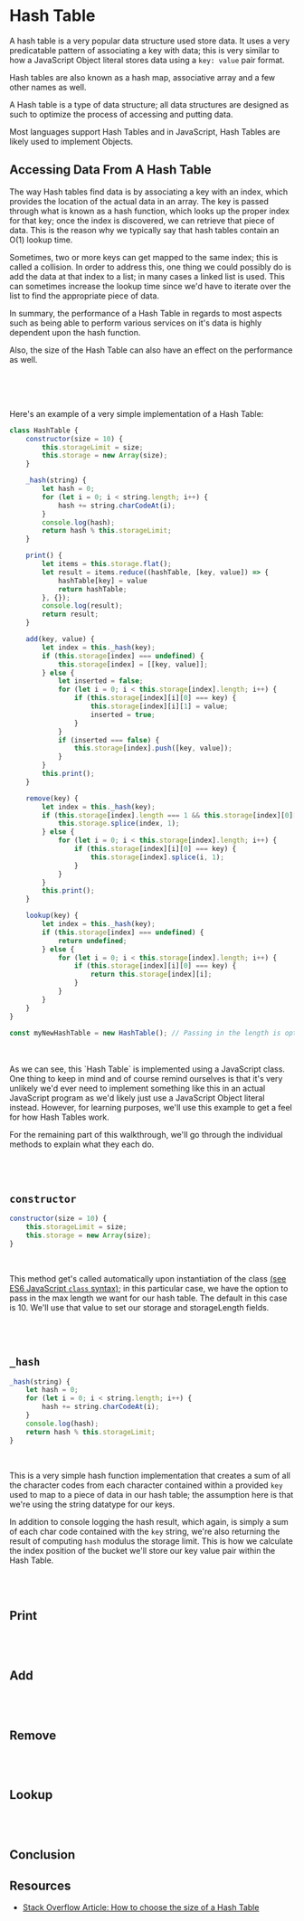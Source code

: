 # Hash Table

A hash table is a very popular data structure used store data. It uses a very predicatable pattern of associating a key with data; this is very similar to how a JavaScript Object literal stores data using a `key: value` pair format.

Hash tables are also known as a hash map, associative array and a few other names as well.

A Hash table is a type of data structure; all data structures are designed as such to optimize the process of accessing and putting data.

Most languages support Hash Tables and in JavaScript, Hash Tables are likely used to implement Objects.

## Accessing Data From A Hash Table

The way Hash tables find data is by associating a key with an index, which provides the location of the actual data in an array. The key is passed through what is known as a hash function, which looks up the proper index for that key; once the index is discovered, we can retrieve that piece of data. This is the reason why we typically say that hash tables contain an O(1) lookup time. 

Sometimes, two or more keys can get mapped to the same index; this is called a collision. In order to address this, one thing we could possibly do is add the data at that index to a list; in many cases a linked list is used. This can sometimes increase the lookup time since we'd have to iterate over the list to find the appropriate piece of data.

In summary, the performance of a Hash Table in regards to most aspects such as being able to perform various services on it's data is highly dependent upon the hash function.

Also, the size of the Hash Table can also have an effect on the performance as well.


<br>
<br>
<br>

Here's an example of a very simple implementation of a Hash Table:

```js
class HashTable {
    constructor(size = 10) {
        this.storageLimit = size;
        this.storage = new Array(size);
    }

    _hash(string) {
        let hash = 0;
        for (let i = 0; i < string.length; i++) {
            hash += string.charCodeAt(i);
        }
        console.log(hash);
        return hash % this.storageLimit;
    }

    print() {
        let items = this.storage.flat();
        let result = items.reduce((hashTable, [key, value]) => {
            hashTable[key] = value
            return hashTable;
        }, {});
        console.log(result);
        return result;
    }

    add(key, value) {
        let index = this._hash(key);
        if (this.storage[index] === undefined) {
            this.storage[index] = [[key, value]];
        } else {
            let inserted = false;
            for (let i = 0; i < this.storage[index].length; i++) {
                if (this.storage[index][i][0] === key) {
                    this.storage[index][i][1] = value;
                    inserted = true;
                }
            }
            if (inserted === false) {
                this.storage[index].push([key, value]);
            }
        }
        this.print();
    }

    remove(key) {
        let index = this._hash(key);
        if (this.storage[index].length === 1 && this.storage[index][0][0]) {
            this.storage.splice(index, 1);
        } else {
            for (let i = 0; i < this.storage[index].length; i++) {
                if (this.storage[index][i][0] === key) {
                    this.storage[index].splice(i, 1);
                }
            }
        }
        this.print();
    }

    lookup(key) {
        let index = this._hash(key);
        if (this.storage[index] === undefined) {
            return undefined;
        } else {
            for (let i = 0; i < this.storage[index].length; i++) {
                if (this.storage[index][i][0] === key) {
                    return this.storage[index][i];
                }
            }
        }
    }
}

const myNewHashTable = new HashTable(); // Passing in the length is optional
```
<br>
<br>
As we can see, this `Hash Table` is implemented using a JavaScript class. One thing to keep in mind and of course remind ourselves is that it's very unlikely we'd ever need to implement something like this in an actual JavaScript program as we'd likely just use a JavaScript Object literal instead. However, for learning purposes, we'll use this example to get a feel for how Hash Tables work.


For the remaining part of this walkthrough, we'll go through the individual methods to explain what they each do.

<br>
<br>

## `constructor`

```js
constructor(size = 10) {
    this.storageLimit = size;
    this.storage = new Array(size);
}
```
<br>

This method get's called automatically upon instantiation of the class [(see ES6 JavaScript `class` syntax)](#); in this particular case, we have the option to pass in the max length we want for our hash table. The default in this case is 10. We'll use that value to set our storage and storageLength fields.

<br>
<br>

## `_hash`

```js
_hash(string) {
    let hash = 0;
    for (let i = 0; i < string.length; i++) {
        hash += string.charCodeAt(i);
    }
    console.log(hash);
    return hash % this.storageLimit;
}
```
<br>

This is a very simple hash function implementation that creates a sum of all the character codes from each character contained within a provided `key` used to map to a piece of data in our hash table; the assumption here is that we're using the string datatype for our keys.

In addition to console logging the hash result, which again, is simply a sum of each char code contained with the `key` string, we're also returning the result of computing `hash` modulus the storage limit. This is how we calculate the index position of the bucket we'll store our key value pair within the Hash Table.

<br>
<br>

## Print

<br>
<br>

## Add

<br>
<br>

## Remove

<br>
<br>


## Lookup

<br>
<br>

## Conclusion


## Resources

- [Stack Overflow Article: How to choose the size of a Hash Table](https://stackoverflow.com/questions/22741966/how-to-choose-size-of-hash-table)